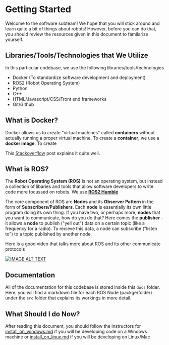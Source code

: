# **Getting Started**

Welcome to the software subteam! We hope that you will stick around and learn quite a bit of things about robots! However, before you can do that, you should review the resources given in this document to familarize yourself. 


## **Libraries/Tools/Technologies that We Utilize**
In this particular codebase, we use the following libraries/tools/technologies
- Docker (To standardize software development and deployment)
- ROS2 (Robot Operating System)
- Python
- C++ 
- HTML/Javascript/CSS/Front end frameworks
- Git/Github

## **What is Docker?**
Docker allows us to create "virtual machines" called **containers** without actually running a proper virtual machine. To create a **container**, we use a **docker image**. To create

This [Stackoverflow](https://stackoverflow.com/questions/28089344/docker-what-is-it-and-what-is-the-purpose) post explains it quite well.

## **What is ROS?**
The **Robot Operating System (ROS)** is not an operating system, but instead a collection of libaries and tools that allow software developers to write  code more focussed on robots. We use [**ROS2 Humble**](https://docs.ros.org/en/humble/index.html)

The core component of ROS are **Nodes** and its **Observer Pattern** in the form of **Subscribers/Publishers**. Each **node** is essentially its own little program doing its own thing. If you have two, or perhaps more,  **nodes** that you want to communicate, how do you do that? Here comes the **publisher** - it allows a **node** to publish ("yell out") data on a certain topic (like a frequency for a radio). To recieve this data, a node can subscribe ("listen to") to a topic published by another node. 

Here is a good video that talks more about ROS and its other communicate protocols

[![IMAGE ALT TEXT](https://img.youtube.com/vi/7TVWlADXwRw/0.jpg)](https://www.youtube.com/watch?v=7TVWlADXwRw "Video Title")


## **Documentation**
All of the documentation for this codebase is stored inside this `docs` folder. Here, you will find a markdown file for each ROS Node (packge/folder) under the `src` folder that explains its workings in more detail. 

## **What Should I do Now?**
After reading this document, you should follow the instructors for [install_on_windows.md](./install_on_windows.md) if you will be developing code on a Windows machine or [install_on_linux.md](./install_on_linux.md) if you will be developing on Linux/Mac